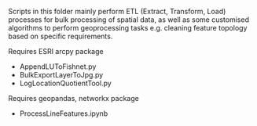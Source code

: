 Scripts in this folder mainly perform ETL (Extract, Transform, Load) processes for bulk processing of spatial data, as well as some customised algorithms to perform geoprocessing tasks e.g. cleaning feature topology based on specific requirements.

Requires ESRI arcpy package
- AppendLUToFishnet.py
- BulkExportLayerToJpg.py
- LogLocationQuotientTool.py

Requires geopandas, networkx package
- ProcessLineFeatures.ipynb